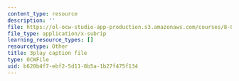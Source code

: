 ```yaml
---
content_type: resource
description: ''
file: https://ol-ocw-studio-app-production.s3.amazonaws.com/courses/8-01sc-classical-mechanics-fall-2016/b620b4f7ebf25d118b5a1b27f475f134_RBaBEjzMr4E.vtt
file_type: application/x-subrip
learning_resource_types: []
resourcetype: Other
title: 3play caption file
type: OCWFile
uid: b620b4f7-ebf2-5d11-8b5a-1b27f475f134
---
```

